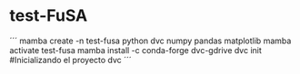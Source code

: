 # test-FuSA

´´´
mamba create -n test-fusa python dvc numpy pandas matplotlib
mamba activate test-fusa
mamba install -c conda-forge dvc-gdrive
dvc init #Inicializando el proyecto dvc
´´´